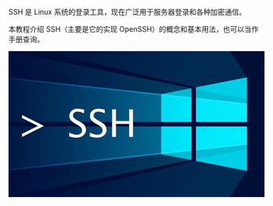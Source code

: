 SSH 是 Linux 系统的登录工具，现在广泛用于服务器登录和各种加密通信。

本教程介绍 SSH（主要是它的实现 OpenSSH）的概念和基本用法，也可以当作手册查询。

![1691714197957](image/README/1691714197957.png)
